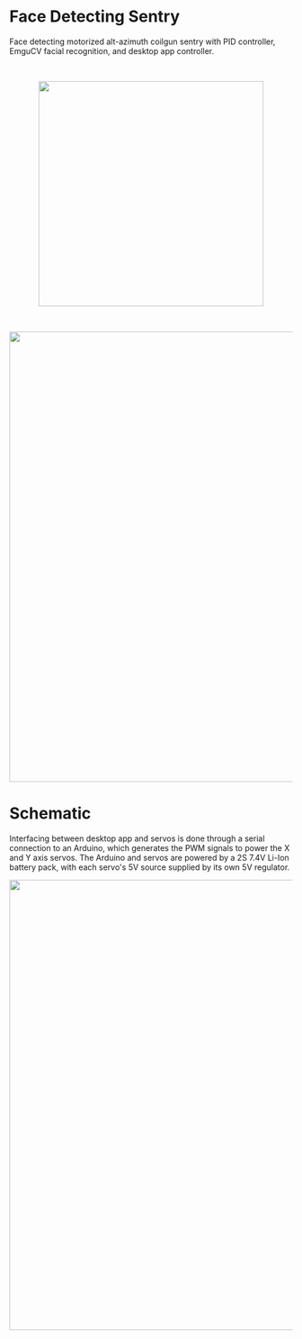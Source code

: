 # Face Detecting Sentry

Face detecting motorized alt-azimuth coilgun sentry with PID controller, EmguCV facial recognition, and desktop app controller.

<br>

<p align="center"> 
  <img src="https://i.imgur.com/2wQFcx7.jpg" width="400">
</p>

<br>

<p align="center"> 
  <img src="https://i.imgur.com/gTeaxC8.png" width="800">
</p>

# Schematic

Interfacing between desktop app and servos is done through a serial connection to an Arduino, which generates the PWM signals to power the X and Y axis servos. The Arduino and servos are powered by a 2S 7.4V Li-Ion battery pack, with each servo's 5V source supplied by its own 5V regulator.

<p align="center"> 
  <img src="https://i.imgur.com/jd1juZd.png" width="800">
</p>

